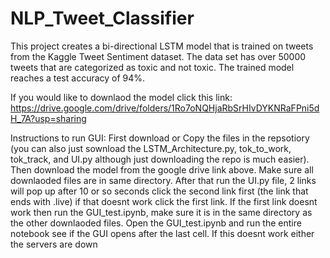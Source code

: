 # NLP_Tweet_Classifier
 
This project creates a bi-directional LSTM model that is trained on tweets from the Kaggle Tweet Sentiment dataset. The data set has over 50000 tweets that are categorized as toxic and not toxic. The trained model reaches a test accuracy of 94%.

If you would like to downlaod the model click this link: https://drive.google.com/drive/folders/1Ro7oNQHjaRbSrHIvDYKNRaFPni5dH_7A?usp=sharing

Instructions to run GUI:
First download or Copy the files in the repsotiory (you can also just sownload the LSTM_Architecture.py, tok_to_work, tok_track, and UI.py although just downloading the repo is much easier).
Then download the model from the google drive link above. Make sure all downlaoded files are in same directory. After that run the UI.py file, 2 links will pop up after 10 or so seconds click the second link first (the link that ends with .live) if that doesnt work click the first link. If the first link doesnt work then run the GUI_test.ipynb, make sure it is in the same directory as the other downlaoded files. Open the GUI_test.ipynb and run the entire notebook see if the GUI opens after the last cell. If this doesnt work either the servers are down 
